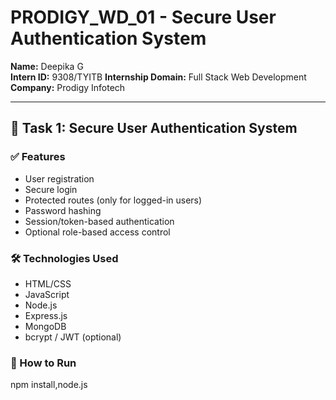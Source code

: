 # PRODIGY_WD_01 - Secure User Authentication System

**Name:** Deepika G  
**Intern ID:** 9308/TYITB 
**Internship Domain:** Full Stack Web Development  
**Company:** Prodigy Infotech  

---

## 🔐 Task 1: Secure User Authentication System

### ✅ Features

- User registration
- Secure login
- Protected routes (only for logged-in users)
- Password hashing
- Session/token-based authentication
- Optional role-based access control

### 🛠️ Technologies Used

- HTML/CSS
- JavaScript
- Node.js
- Express.js
- MongoDB
- bcrypt / JWT (optional)

### 🚀 How to Run

npm install,node.js

